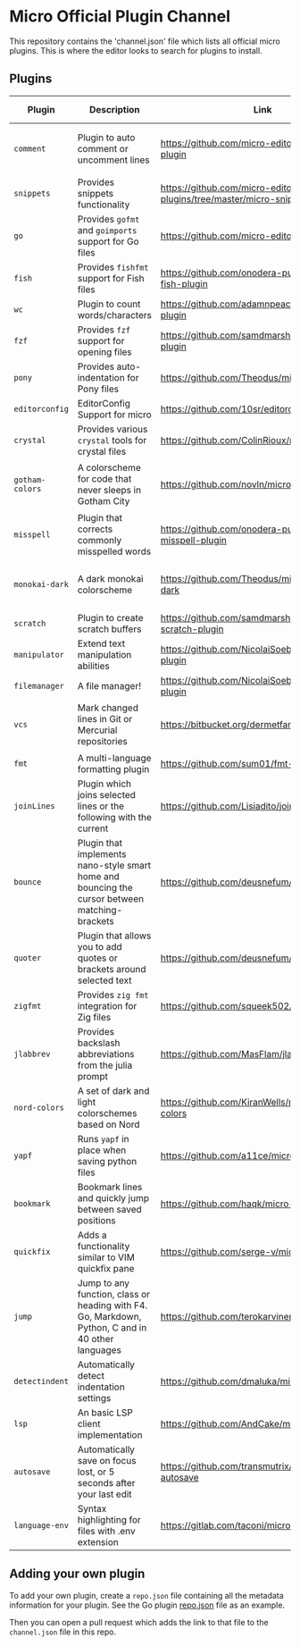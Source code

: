 # Micro Official Plugin Channel

This repository contains the 'channel.json' file which lists all official micro plugins. This is where the editor looks to search for plugins to install.

## Plugins

| Plugin          | Description                                             | Link                                                       | 2.0 Support                              |
| --------------- | ------------------------------------------------------- | -------------------------------------------------------    | ---------------------------------------- |
| `comment`       | Plugin to auto comment or uncomment lines               | https://github.com/micro-editor/comment-plugin             | :heavy_check_mark: (provided by default) |
| `snippets`      | Provides snippets functionality                         | https://github.com/micro-editor/updated-plugins/tree/master/micro-snippets-plugin         | :heavy_check_mark:                       |
| `go`            | Provides `gofmt` and `goimports` support for Go files   | https://github.com/micro-editor/go-plugin                  | :heavy_check_mark:                       |
| `fish`          | Provides `fishfmt` support for Fish files               | https://github.com/onodera-punpun/micro-fish-plugin        | :heavy_check_mark:                       |
| `wc`            | Plugin to count words/characters                        | https://github.com/adamnpeace/micro-wc-plugin              | :heavy_check_mark:                       |
| `fzf`           | Provides `fzf` support for opening files                | https://github.com/samdmarshall/micro-fzf-plugin           | :heavy_check_mark:                       |
| `pony`          | Provides auto-indentation for Pony files                | https://github.com/Theodus/micro-pony-plugin               | :heavy_check_mark:                       |
| `editorconfig`  | EditorConfig Support for micro                          | https://github.com/10sr/editorconfig-micro                 | :heavy_check_mark:                       |
| `crystal`       | Provides various `crystal` tools for crystal files      | https://github.com/ColinRioux/micro-crystal                | :heavy_check_mark:                       |
| `gotham-colors` | A colorscheme for code that never sleeps in Gotham City | https://github.com/novln/micro-gotham-colors               | :heavy_check_mark: (provided by default) |
| `misspell`      | Plugin that corrects commonly misspelled words          | https://github.com/onodera-punpun/micro-misspell-plugin    | :heavy_check_mark:                       |
| `monokai-dark`  | A dark monokai colorscheme                              | https://github.com/Theodus/micro-monokai-dark              | :heavy_check_mark: (provided by default) |
| `scratch`       | Plugin to create scratch buffers                        | https://github.com/samdmarshall/micro-scratch-plugin       | :x:                                      |
| `manipulator`   | Extend text manipulation abilities                      | https://github.com/NicolaiSoeborg/manipulator-plugin       | :heavy_check_mark:                       |
| `filemanager`   | A file manager!                                         | https://github.com/NicolaiSoeborg/filemanager-plugin       | :heavy_check_mark:                       |
| `vcs`           | Mark changed lines in Git or Mercurial repositories     | https://bitbucket.org/dermetfan/micro-vcs                  | :heavy_check_mark: (provided by default) |
| `fmt`           | A multi-language formatting plugin                      | https://github.com/sum01/fmt-micro                         | :x:                                      |
| `joinLines`     | Plugin which joins selected lines or the following with the current | https://github.com/Lisiadito/join-lines-plugin | :heavy_check_mark:                       |
| `bounce`     | Plugin that implements nano-style smart home and bouncing the cursor between matching-brackets | https://github.com/deusnefum/micro-bounce | :heavy_check_mark:                       |
| `quoter`     | Plugin that allows you to add quotes or brackets around selected text | https://github.com/deusnefum/micro-quoter | :heavy_check_mark:                       |
| `zigfmt`        | Provides `zig fmt` integration for Zig files            | https://github.com/squeek502/micro-zigfmt                  | :heavy_check_mark:                       |
| `jlabbrev`      | Provides backslash abbreviations from the julia prompt  | https://github.com/MasFlam/jlabbrev                        | :heavy_check_mark:                       |
| `nord-colors`   | A set of dark and light colorschemes based on Nord      | https://github.com/KiranWells/micro-nord-tc-colors         | :heavy_check_mark:                       |
| `yapf`          | Runs `yapf` in place when saving python files           | https://github.com/a11ce/micro-yapf                        | :heavy_check_mark:                       |
| `bookmark`      | Bookmark lines and quickly jump between saved positions | https://github.com/haqk/micro-bookmark                     | :heavy_check_mark:                       |
| `quickfix`      | Adds a functionality similar to VIM quickfix pane       | https://github.com/serge-v/micro-quickfix                  | :heavy_check_mark:                       |
| `jump`      | Jump to any function, class or heading with F4. Go, Markdown, Python, C and in 40 other languages | https://github.com/terokarvinen/micro-jump   | :heavy_check_mark:      |
| `detectindent`  | Automatically detect indentation settings               | https://github.com/dmaluka/micro-detectindent              | :heavy_check_mark:                       |
| `lsp`           | An basic LSP client implementation                      | https://github.com/AndCake/micro-plugin-lsp                | :heavy_check_mark:                       |
| `autosave`      | Automatically save on focus lost, or 5 seconds after your last edit | https://github.com/transmutrix/micro-plugin-autosave | |
| `language-env`  | Syntax highlighting for files with .env extension       | https://gitlab.com/taconi/micro-language-env               | :heavy_check_mark:                       |


## Adding your own plugin

To add your own plugin, create a `repo.json` file containing all the metadata information for your plugin. See the Go plugin [repo.json](https://github.com/micro-editor/go-plugin/blob/master/repo.json) file as an example.

Then you can open a pull request which adds the link to that file to the `channel.json` file in this repo.
